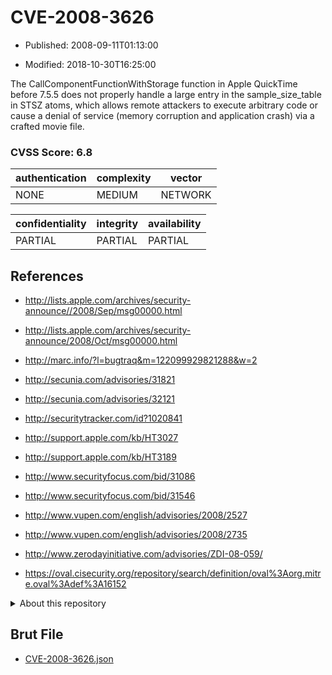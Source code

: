 # CVE-2008-3626

- Published: 2008-09-11T01:13:00

- Modified: 2018-10-30T16:25:00

The CallComponentFunctionWithStorage function in Apple QuickTime before 7.5.5 does not properly handle a large entry in the sample_size_table in STSZ atoms, which allows remote attackers to execute arbitrary code or cause a denial of service (memory corruption and application crash) via a crafted movie file.

### CVSS Score: **6.8**

| authentication | complexity | vector |
| --- | --- | --- |
| NONE | MEDIUM | NETWORK |

| confidentiality | integrity | availability |
| --- | --- | --- |
| PARTIAL | PARTIAL | PARTIAL |

## References

* http://lists.apple.com/archives/security-announce//2008/Sep/msg00000.html

* http://lists.apple.com/archives/security-announce/2008/Oct/msg00000.html

* http://marc.info/?l=bugtraq&m=122099929821288&w=2

* http://secunia.com/advisories/31821

* http://secunia.com/advisories/32121

* http://securitytracker.com/id?1020841

* http://support.apple.com/kb/HT3027

* http://support.apple.com/kb/HT3189

* http://www.securityfocus.com/bid/31086

* http://www.securityfocus.com/bid/31546

* http://www.vupen.com/english/advisories/2008/2527

* http://www.vupen.com/english/advisories/2008/2735

* http://www.zerodayinitiative.com/advisories/ZDI-08-059/

* https://oval.cisecurity.org/repository/search/definition/oval%3Aorg.mitre.oval%3Adef%3A16152

<details>
<summary>About this repository</summary> 

  This repository is part of the project [Live Hack CVE](https://github.com/Live-Hack-CVE). Main website can be found [www.live-hack.org](https://www.live-hack.org) 
  
  Made by [Sn0wAlice](https://github.com/Sn0wAlice) for the people that care about security and need to have a feed of the latest CVEs. Hope you enjoy it, don't forget to star the repo and follow me on [Twitter](https://twitter.com/Sn0wAlice) and [Github](https://github.com/Sn0wAlice). And that is my [personnal website](https://www.alice-snow.me/)

  - [Home Page](https://github.com/Live-Hack-CVE)
  - [Framework](https://github.com/Live-Hack-CVE/cve-framework)
  - [CVE database](https://github.com/Live-Hack-CVE/full_database)
  - [Changelog](https://github.com/Live-Hack-CVE/Changelog)
</details>

## Brut File

* [CVE-2008-3626.json](https://raw.githubusercontent.com/Live-Hack-CVE/full_database/main/cves/2008/CVE-2008-3626.json)

